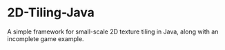 2D-Tiling-Java
==============
A simple framework for small-scale 2D texture tiling in Java, along with an incomplete game example. 


